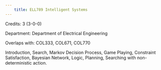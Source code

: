 ```yaml
---
    title: ELL789 Intelligent Systems
---
```

Credits: 3 (3-0-0)

Department: Department of Electrical Engineering

Overlaps with: COL333, COL671, COL770

Introduction, Search, Markov Decision Process, Game Playing, Constraint Satisfaction, Bayesian Network, Logic, Planning, Searching with non-deterministic action.